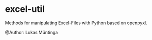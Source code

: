 # excel-util

Methods for manipulating Excel-Files with Python based on openpyxl.

@Author: Lukas Müntinga
